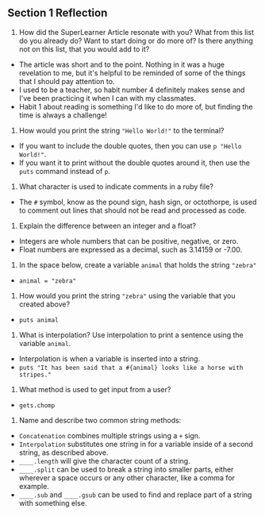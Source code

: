 ## Section 1 Reflection

1. How did the SuperLearner Article resonate with you? What from this list do you already do? Want to start doing or do more of? Is there anything not on this list, that you would add to it?
* The article was short and to the point. Nothing in it was a huge revelation to me, but it's helpful to be reminded of some of the things that I should pay attention to.
* I used to be a teacher, so habit number 4 definitely makes sense and I've been practicing it when I can with my classmates.
* Habit 1 about reading is something I'd like to do more of, but finding the time is always a challenge!

1. How would you print the string `"Hello World!"` to the terminal?
* If you want to include the double quotes, then you can use `p "Hello World!"`.
* If you want it to print without the double quotes around it, then use the `puts` command instead of `p`.

1. What character is used to indicate comments in a ruby file?
* The `#` symbol, know as the pound sign, hash sign, or octothorpe, is used to comment out lines that should not be read and processed as code.

1. Explain the difference between an integer and a float?
* Integers are whole numbers that can be positive, negative, or zero.
* Float numbers are expressed as a decimal, such as 3.14159 or -7.00.

1. In the space below, create a variable `animal` that holds the string `"zebra"`
* `animal = "zebra"`

1. How would you print the string `"zebra"` using the variable that you created above?
* `puts animal`

1. What is interpolation? Use interpolation to print a sentence using the variable `animal`.
* Interpolation is when a variable is inserted into a string.
* `puts "It has been said that a #{animal} looks like a horse with stripes."`

1. What method is used to get input from a user?
* `gets.chomp`
1. Name and describe two common string methods:
* `Concatenation` combines multiple strings using a `+` sign.
* `Interpolation` substitutes one string in for a variable inside of a second string, as described above.
* `____.length` will give the character count of a string.
* `____.split` can be used to break a string into smaller parts, either wherever a space occurs or any other character, like a comma for example.
* `____.sub` and `____.gsub` can be used to find and replace part of a string with something else.

